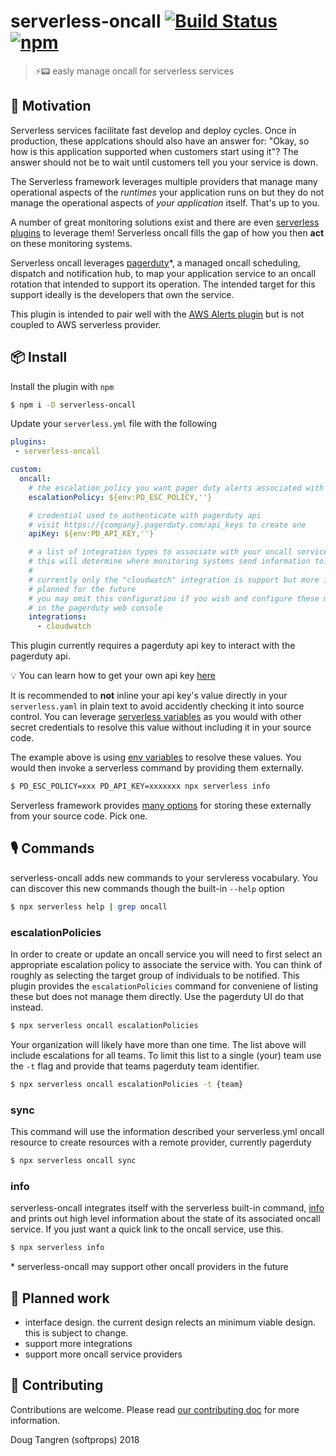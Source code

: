 # serverless-oncall [![Build Status](https://travis-ci.org/softprops/serverless-oncall.svg?branch=master)](https://travis-ci.org/softprops/serverless-oncall) [![npm](https://img.shields.io/npm/v/serverless-oncall.svg)](https://www.npmjs.com/package/serverless-oncall)

> ⚡📟 easly manage oncall for serverless services

## 🤔 Motivation

Serverless services facilitate fast develop and deploy cycles. Once in production, these applcations should also have an answer for: "Okay, so how is this application supported when customers start using it"? The answer should not be to wait until
customers tell you your service is down.

The Serverless framework leverages multiple providers that manage many operational aspects of the _runtimes_
your application runs on but they do not manage the operational aspects of _your application_ itself. That's up to you.

A number of great monitoring solutions exist and there are even [serverless plugins](https://github.com/ACloudGuru/serverless-plugin-aws-alerts) to leverage them! Serverless oncall fills the gap
of how you then **act** on these monitoring systems.

Serverless oncall leverages [pagerduty](https://www.pagerduty.com/)*, a managed oncall scheduling, dispatch and notification hub, to map your application service to an oncall rotation that
intended to support its operation. The intended target for this support ideally is the developers that own the service.

This plugin is intended to pair well with the [AWS Alerts plugin](https://github.com/ACloudGuru/serverless-plugin-aws-alerts) but is not coupled to AWS serverless provider.

## 📦 Install

Install the plugin with `npm`

```bash
$ npm i -D serverless-oncall
```

Update your `serverless.yml` file with the following

```yaml
plugins:
 - serverless-oncall

custom:
  oncall:
    # the escalation_policy you want pager duty alerts associated with
    escalationPolicy: ${env:PD_ESC_POLICY,''}

    # credential used to authenticate with pagerduty api
    # visit https://{company}.pagerduty.com/api_keys to create one
    apiKey: ${env:PD_API_KEY,''}

    # a list of integration types to associate with your oncall service
    # this will determine where monitoring systems send information to.
    #
    # currently only the "cloudwatch" integration is support but more integrations are
    # planned for the future
    # you may omit this configuration if you wish and configure these manually
    # in the pagerduty web console
    integrations:
      - cloudwatch
```

This plugin currently requires a pagerduty api key to interact with the pagerduty api.

💡 You can learn how to get your own api key [here](https://support.pagerduty.com/docs/using-the-api)

It is recommended to
**not** inline your api key's value directly in your `serverless.yaml` in plain text to avoid accidently checking it into source control.
You can leverage [serverless variables](https://serverless.com/framework/docs/providers/aws/guide/variables/) as you would with other secret credentials to resolve this value without including it in your source code.

The example above is using [env variables](https://serverless.com/framework/docs/providers/aws/guide/variables#referencing-environment-variables) to resolve these values. You would then invoke a serverless command by providing them
externally.

```bash
$ PD_ESC_POLICY=xxx PD_API_KEY=xxxxxxx npx serverless info
```

Serverless framework provides [many options](https://serverless.com/framework/docs/providers/aws/guide/variables/) for storing these externally from your source code. Pick one.

## 🎙️ Commands

serverless-oncall adds new commands to your servleress vocabulary. You can discover this new commands though the built-in `--help` option

```bash
$ npx serverless help | grep oncall
```

### escalationPolicies

In order to create or update an oncall service you will need to first select an appropriate escalation policy to associate the service with. You can think of roughly as selecting the target group of individuals to be notified. This plugin provides the `escalationPolicies` command for conveniene of listing these but does not manage them directly. Use the pagerduty UI do that instead.

```bash
$ npx serverless oncall escalationPolicies
```

Your organization will likely have more than one time. The list above will include escalations for
all teams. To limit this list to a single (your) team use the `-t` flag and provide that teams pagerduty team identifier.

```bash
$ npx serverless oncall escalationPolicies -t {team}
```

### sync

This command will use the information described your serverless.yml oncall resource
to create resources with a remote provider, currently pagerduty

```bash
$ npx serverless oncall sync
```

### info

serverless-oncall integrates itself with the serverless built-in command, [info](https://serverless.com/framework/docs/providers/aws/cli-reference/info/) and prints
out high level information about the state of its associated oncall service. If you just want a quick
link to the oncall service, use this.

```bash
$ npx serverless info
```

\* serverless-oncall may support other oncall providers in the future

## 🚧 Planned work

* interface design. the current design relects an minimum viable design. this is subject to change.
* support more integrations
* support more oncall service providers

## 👯 Contributing

Contributions are welcome. Please read [our contributing doc](CONTRIBUTING.md) for more information.

Doug Tangren (softprops) 2018